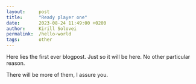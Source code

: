 ```yaml
---
layout:     post
title:      "Ready player one"
date:       2023-08-24 11:49:00 +0200
author:     Kirill Solovei
permalink:  /hello-world
tags:       other
---
```

Here lies the first ever blogpost. Just so it will be here. No other particular reason.

<!--more-->

There will be more of them, I assure you.
